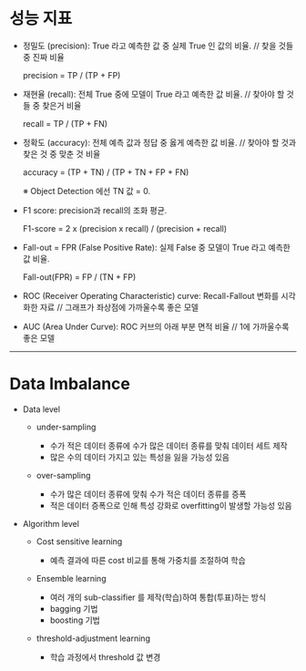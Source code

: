 # 성능 지표
  + 정밀도 (precision): True 라고 예측한 값 중 실제 True 인 값의 비율. // 찾을 것들 중 진짜 비율
  
      precision = TP / (TP + FP)
  
  + 재현율 (recall): 전체 True 중에 모델이 True 라고 예측한 값 비율.  // 찾아야 할 것들 중 찾은거 비율 
 
      recall = TP / (TP + FN)
      
  + 정확도 (accuracy): 전체 예측 값과 정답 중 옳게 예측한 값 비율.  // 찾아야 할 것과 찾은 것 중 맞춘 것 비율
  
      accuracy = (TP + TN) / (TP + TN + FP + FN)
      
      ※ Object Detection 에선 TN 값 = 0.
  
  + F1 score: precision과 recall의 조화 평균.
  
      F1-score = 2 x (precision x recall) / (precision + recall)
      
  + Fall-out = FPR (False Positive Rate): 실제 False 중 모델이 True 라고 예측한 값 비율.
  
      Fall-out(FPR) = FP / (TN + FP)
      
  + ROC (Receiver Operating Characteristic) curve: Recall-Fallout 변화를 시각화한 자료 // 그래프가 좌상점에 가까울수록 좋은 모델
  + AUC (Area Under Curve): ROC 커브의 아래 부분 면적 비율 // 1에 가까울수록 좋은 모델
------------------------------
# Data Imbalance 
  + Data level
    * under-sampling   
      - 수가 적은 데이터 종류에 수가 많은 데이터 종류를 맞춰 데이터 세트 제작
      - 많은 수의 데이터 가지고 있는 특성을 잃을 가능성 있음
    
    * over-sampling   
      - 수가 많은 데이터 종류에 맞춰 수가 적은 데이터 종류를 증폭
      - 적은 데이터 증폭으로 인해 특성 강화로 overfitting이 발생할 가능성 있음
      
  + Algorithm level
    * Cost sensitive learning   
      - 예측 결과에 따른 cost 비교를 통해 가중치를 조절하여 학습
      
    * Ensemble learning
      - 여러 개의 sub-classifier 를 제작(학습)하여 통합(투표)하는 방식
      - bagging 기법
      - boosting 기법
    
    * threshold-adjustment learning
      - 학습 과정에서 threshold 값 변경
      
    
      
